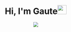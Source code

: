 
<h1 align="center">Hi, I'm Gaute<img src="https://media.giphy.com/media/hvRJCLFzcasrR4ia7z/giphy.gif" width="30"></h1>
<p align="center">
  <a href="https://github.com/DenverCoder1/readme-typing-svg"><img src="https://readme-typing-svg.herokuapp.com?lines=Code%20|%20Design%20|%20Innovate%20|%20Experiment;&center=true&width=500&height=50&color=DD7500&duration=5555&pause=2000&font=Inconsolata"></a>
</p>




